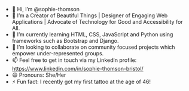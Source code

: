 - 👋 Hi, I’m @sophie-thomson
- 👀 I’m a Creator of Beautiful Things | Designer of Engaging Web Applications | Advocate of Technology for Good and Accessibility for All.
- 🌱 I’m currently learning HTML, CSS, JavaScript and Python using frameworks such as Bootstrap and Django.
- 💞️ I’m looking to collaborate on community focused projects which empower under-represented groups.
- 📫 Feel free to get in touch via my LinkedIn profile: https://www.linkedin.com/in/sophie-thomson-bristol/ 
- 😄 Pronouns: She/Her
- ⚡ Fun fact: I recently got my first tattoo at the age of 46!

<!---
sophie-thomson/sophie-thomson is a ✨ special ✨ repository because its `README.md` (this file) appears on your GitHub profile.
You can click the Preview link to take a look at your changes.
--->
